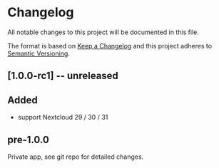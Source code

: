 # Changelog
All notable changes to this project will be documented in this file.

The format is based on [Keep a Changelog](http://keepachangelog.com/en/1.0.0/)
and this project adheres to [Semantic Versioning](http://semver.org/spec/v2.0.0.html).

## [1.0.0-rc1] -- unreleased

## Added

- support Nextcloud 29 / 30 / 31


## pre-1.0.0

Private app, see git repo for detailed changes.

